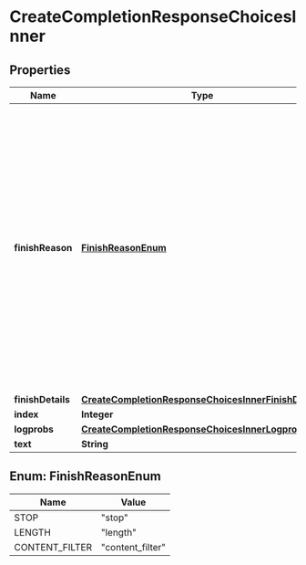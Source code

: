 

# CreateCompletionResponseChoicesInner


## Properties

| Name | Type | Description | Notes |
|------------ | ------------- | ------------- | -------------|
|**finishReason** | [**FinishReasonEnum**](#FinishReasonEnum) | The reason the model stopped generating tokens. This will be &#x60;stop&#x60; if the model hit a natural stop point or a provided stop sequence, &#x60;length&#x60; if the maximum number of tokens specified in the request was reached, or &#x60;content_filter&#x60; if content was omitted due to a flag from our content filters.  |  [optional] |
|**finishDetails** | [**CreateCompletionResponseChoicesInnerFinishDetails**](CreateCompletionResponseChoicesInnerFinishDetails.md) |  |  [optional] |
|**index** | **Integer** |  |  |
|**logprobs** | [**CreateCompletionResponseChoicesInnerLogprobs**](CreateCompletionResponseChoicesInnerLogprobs.md) |  |  |
|**text** | **String** |  |  |



## Enum: FinishReasonEnum

| Name | Value |
|---- | -----|
| STOP | &quot;stop&quot; |
| LENGTH | &quot;length&quot; |
| CONTENT_FILTER | &quot;content_filter&quot; |



